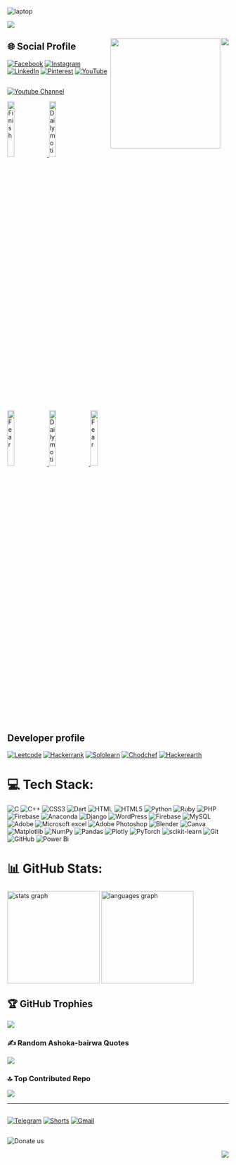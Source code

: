 ###
![laptop](https://img.shields.io/badge/Intel-Core_i5_11th-0071C5?style=for-the-badge&logo=intel&logoColor=white)

[![](https://visitcount.itsvg.in/api?id=ashokabairwaideology&icon=6&color=10)](https://visitcount.itsvg.in)

###

<img align="right" src="https://img.shields.io/badge/Intel-Core_i5_11th-0071C5?style=for-the-badge&logo=intel&logoColor=white" />

<img align="right" height="250" src="https://github.com/user-attachments/assets/d2a38e55-1119-47b4-8612-4c20179a627c"  />



###



###


## 🌐 Social Profile
[![Facebook](https://img.shields.io/badge/Facebook-%231877F2.svg?logo=Facebook&logoColor=white)](https://facebook.com/ashoka.bairwa.96) 
[![Instagram](https://img.shields.io/badge/Instagram-%23E4405F.svg?logo=Instagram&logoColor=white)](https://instagram.com/ashoka_bairwa_ideology)
[![LinkedIn](https://img.shields.io/badge/LinkedIn-%230077B5.svg?logo=linkedin&logoColor=white)](https://linkedin.com/in/ashoka-bairwa-ideology382)
[![Pinterest](https://img.shields.io/badge/Pinterest-%23E60023.svg?logo=Pinterest&logoColor=white)](https://pinterest.com/ashokabairwa382a) 
[![YouTube](https://img.shields.io/badge/YouTube-%23FF0000.svg?logo=YouTube&logoColor=white)](https://youtube.com/@ashoka-ideology382a) 



##
[![Youtube Channel](https://img.shields.io/badge/YouTube-%23FF0000.svg?logo=YouTube&logoColor=white)](https://youtube.com/@ashoka-ideology382a) 

<a href='https://youtu.be/AtQYFBt0Pmk' target='_blank'>
  <img width='18%' src='https://i9.ytimg.com/vi/AtQYFBt0Pmk/sddefault.jpg?v=66c45575&sqp=COSX9rYG&rs=AOn4CLCP1zwmQF__zlo9NwCFB5chgHHolA' alt='Finish' />
</a>
<a href='https://youtu.be/8KCn_z8zOmw?si=PnilFbDH-ZUD-viK' target='_blank'>
  <img width='18%' src='https://i9.ytimg.com/vi/8KCn_z8zOmw/sddefault.jpg?v=66c6be66&sqp=CLiV9rYG&rs=AOn4CLD5XELdvgeo4ltGBan6wf8pi9geag' alt='Daily motivation' />
</a>
<a href='https://youtu.be/AuIzpaAC5Ig?si=6U6zf6zNGajw7CW0' target='_blank'>
  <img width='18%' src='https://i9.ytimg.com/vi/AuIzpaAC5Ig/hqdefault.jpg?v=66c6bd6e&sqp=CLiV9rYG&rs=AOn4CLBnbosgiYv3XUwspOfliFF7b187Ig' alt='Fear' />
</a>
<a href='https://youtu.be/YAV7m9lv3OQ' target='_blank'>
  <img width='18%' src='https://i9.ytimg.com/vi/YAV7m9lv3OQ/sddefault.jpg?v=66c45962&sqp=CJCa9rYG&rs=AOn4CLBzgeai44HEluhUsaGfRH9ma-Ib4w' alt='Daily motivation' />
</a>
<a href='https://youtu.be/IhPGKOr8xF4' target='_blank'>
  <img width='18%' src='https://i9.ytimg.com/vi/IhPGKOr8xF4/hqdefault.jpg?v=66c45067&sqp=COSX9rYG&rs=AOn4CLB07wG22jytJ48C7t7gc6HasCvFpg' alt='Fear' />
</a>

## Developer profile
[![Leetcode](https://img.shields.io/badge/-LeetCode-FFA116?style=for-the-badge&logo=LeetCode&logoColor=black)](https://leetcode.com/u/Ashoka_bairwa)
[![Hackerrank](https://img.shields.io/badge/-Hackerrank-2EC866?style=for-the-badge&logo=HackerRank&logoColor=white)](https://www.hackerrank.com/profile/ashokabairwa382)
[![Sololearn](https://img.shields.io/badge/-Sololearn-3a464b?style=for-the-badge&logo=Sololearn&logoColor=white)](https://www.sololearn.com/en/profile/15521554)
[![Chodchef](https://img.shields.io/badge/Codechef-%23B92B27.svg?&style=for-the-badge&logo=Codechef&logoColor=white)](https://www.codechef.com/users/ashokabairwa38)
[![Hackerearth](https://img.shields.io/badge/HackerEarth-%232C3454.svg?&style=for-the-badge&logo=HackerEarth&logoColor=Blue)](https://www.hackerearth.com/@ashoka16)


# 💻 Tech Stack:
![C](https://img.shields.io/badge/c-%2300599C.svg?style=for-the-badge&logo=c&logoColor=white) 
![C++](https://img.shields.io/badge/c++-%2300599C.svg?style=for-the-badge&logo=c%2B%2B&logoColor=white)
![CSS3](https://img.shields.io/badge/css3-%231572B6.svg?style=for-the-badge&logo=css3&logoColor=white) 
![Dart](https://img.shields.io/badge/dart-%230175C2.svg?style=for-the-badge&logo=dart&logoColor=white)
![HTML](https://img.shields.io/badge/HTML-239120?style=for-the-badge&logo=html5&logoColor=white)
![HTML5](https://img.shields.io/badge/html5-%23E34F26.svg?style=for-the-badge&logo=html5&logoColor=white) 
![Python](https://img.shields.io/badge/python-3670A0?style=for-the-badge&logo=python&logoColor=ffdd54) 
![Ruby](https://img.shields.io/badge/ruby-%23CC342D.svg?style=for-the-badge&logo=ruby&logoColor=white)
![PHP](https://img.shields.io/badge/PHP-777BB4?style=for-the-badge&logo=php&logoColor=white)
![Firebase](https://img.shields.io/badge/firebase-%23039BE5.svg?style=for-the-badge&logo=firebase)
![Anaconda](https://img.shields.io/badge/Anaconda-%2344A833.svg?style=for-the-badge&logo=anaconda&logoColor=white) 
![Django](https://img.shields.io/badge/django-%23092E20.svg?style=for-the-badge&logo=django&logoColor=white)
![WordPress](https://img.shields.io/badge/WordPress-%23117AC9.svg?style=for-the-badge&logo=WordPress&logoColor=white) 
![Firebase](https://img.shields.io/badge/firebase-a08021?style=for-the-badge&logo=firebase&logoColor=ffcd34) 
![MySQL](https://img.shields.io/badge/mysql-4479A1.svg?style=for-the-badge&logo=mysql&logoColor=white) 
![Adobe](https://img.shields.io/badge/adobe-%23FF0000.svg?style=for-the-badge&logo=adobe&logoColor=white)
![Microsoft excel](https://img.shields.io/badge/Microsoft_Excel-217346?style=for-the-badge&logo=microsoft-excel&logoColor=white) 
![Adobe Photoshop](https://img.shields.io/badge/adobe%20photoshop-%2331A8FF.svg?style=for-the-badge&logo=adobe%20photoshop&logoColor=white) 
![Blender](https://img.shields.io/badge/blender-%23F5792A.svg?style=for-the-badge&logo=blender&logoColor=white)
![Canva](https://img.shields.io/badge/Canva-%2300C4CC.svg?style=for-the-badge&logo=Canva&logoColor=white)
![Matplotlib](https://img.shields.io/badge/Matplotlib-%23ffffff.svg?style=for-the-badge&logo=Matplotlib&logoColor=black) 
![NumPy](https://img.shields.io/badge/numpy-%23013243.svg?style=for-the-badge&logo=numpy&logoColor=white) 
![Pandas](https://img.shields.io/badge/pandas-%23150458.svg?style=for-the-badge&logo=pandas&logoColor=white) 
![Plotly](https://img.shields.io/badge/Plotly-%233F4F75.svg?style=for-the-badge&logo=plotly&logoColor=white) 
![PyTorch](https://img.shields.io/badge/PyTorch-%23EE4C2C.svg?style=for-the-badge&logo=PyTorch&logoColor=white) 
![scikit-learn](https://img.shields.io/badge/scikit--learn-%23F7931E.svg?style=for-the-badge&logo=scikit-learn&logoColor=white) 
![Git](https://img.shields.io/badge/git-%23F05033.svg?style=for-the-badge&logo=git&logoColor=white) 
![GitHub](https://img.shields.io/badge/github-%23121011.svg?style=for-the-badge&logo=github&logoColor=white) 
![Power Bi](https://img.shields.io/badge/power_bi-F2C811?style=for-the-badge&logo=powerbi&logoColor=black)



# 📊 GitHub Stats:
###

<div align="left">
  <img src="https://github-readme-stats.vercel.app/api?username=ashokabairwaideology&hide_title=false&hide_rank=false&show_icons=true&include_all_commits=true&count_private=true&disable_animations=false&theme=gruvbox&locale=en&hide_border=false&order=1" height="210" alt="stats graph"  />
  <img src="https://github-readme-stats.vercel.app/api/top-langs?username=ashokabairwaideology&locale=en&hide_title=false&layout=compact&card_width=320&langs_count=12&theme=merko&hide_border=false&order=2" height="210" alt="languages graph"  />


</div>

###
## 🏆 GitHub Trophies
![](https://github-profile-trophy.vercel.app/?username=ashokabairwaideology&theme=gruvbox&no-frame=false&no-bg=true&margin-w=4)

### ✍️ Random Ashoka-bairwa Quotes
![](https://quotes-github-readme.vercel.app/api?type=horizontal&theme=merko)

### 🔝 Top Contributed Repo
![](https://github-contributor-stats.vercel.app/api?username=ashokabairwaideology&limit=10&theme=merko&combine_all_yearly_contributions=true)

---


<!-- Proudly created with GPRM ( https://gprm.itsvg.in ) -->

##
[![Telegram](https://img.shields.io/badge/Telegram-26A5E4.svg?style=for-the-badge&logo=Telegram&logoColor=white)](https://web.telegram.org/k/#@movies_ashoka)
[![Shorts](https://img.shields.io/badge/YouTube%20Shorts-FF0000.svg?style=for-the-badge&logo=YouTube-Shorts&logoColor=white)](https://www.youtube.com/@ashoka-ideology382a/shorts)
[![Gmail](https://img.shields.io/badge/Gmail-D14836?style=for-the-badge&logo=gmail&logoColor=white)](https://mail.google.com/mail/u/1/#all?compose=new)


## 


	
![Donate us](https://img.shields.io/badge/phonepe-3DDC84?style=for-the-badge&logo=phonepe&logoColor=white&color=purple)

<img align="right" src="https://profile-counter.glitch.me/ashokabairwaideology/count.svg?"  />

